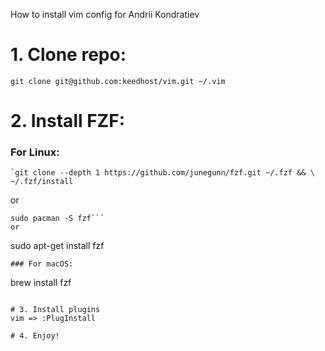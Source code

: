 How to install vim config for Andrii Kondratiev

# 1. Clone repo:
```
git clone git@github.com:keedhost/vim.git ~/.vim
```

# 2. Install FZF:
### For Linux:
```
`git clone --depth 1 https://github.com/junegunn/fzf.git ~/.fzf && \
~/.fzf/install
```
or
```
sudo pacman -S fzf```
or
```
sudo apt-get install fzf
```
### For macOS:
```
brew install fzf
```

# 3. Install plugins 
vim => :PlugInstall

# 4. Enjoy!
